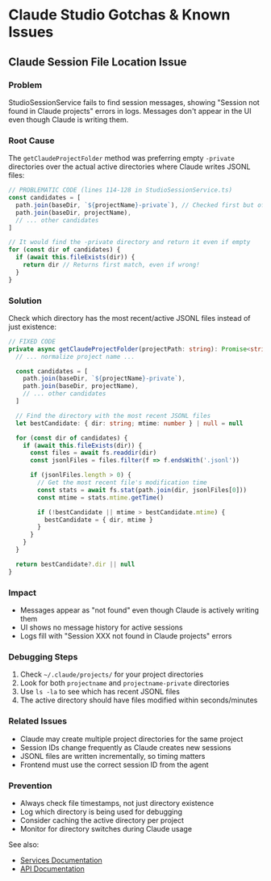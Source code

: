 # Claude Studio Gotchas & Known Issues

## Claude Session File Location Issue

### Problem

StudioSessionService fails to find session messages, showing "Session not found in Claude projects" errors in logs. Messages don't appear in the UI even though Claude is writing them.

### Root Cause

The `getClaudeProjectFolder` method was preferring empty `-private` directories over the actual active directories where Claude writes JSONL files:

```typescript
// PROBLEMATIC CODE (lines 114-128 in StudioSessionService.ts)
const candidates = [
  path.join(baseDir, `${projectName}-private`), // Checked first but often empty!
  path.join(baseDir, projectName),
  // ... other candidates
]

// It would find the -private directory and return it even if empty
for (const dir of candidates) {
  if (await this.fileExists(dir)) {
    return dir // Returns first match, even if wrong!
  }
}
```

### Solution

Check which directory has the most recent/active JSONL files instead of just existence:

```typescript
// FIXED CODE
private async getClaudeProjectFolder(projectPath: string): Promise<string | null> {
  // ... normalize project name ...

  const candidates = [
    path.join(baseDir, `${projectName}-private`),
    path.join(baseDir, projectName),
    // ... other candidates
  ]

  // Find the directory with the most recent JSONL files
  let bestCandidate: { dir: string; mtime: number } | null = null

  for (const dir of candidates) {
    if (await this.fileExists(dir)) {
      const files = await fs.readdir(dir)
      const jsonlFiles = files.filter(f => f.endsWith('.jsonl'))

      if (jsonlFiles.length > 0) {
        // Get the most recent file's modification time
        const stats = await fs.stat(path.join(dir, jsonlFiles[0]))
        const mtime = stats.mtime.getTime()

        if (!bestCandidate || mtime > bestCandidate.mtime) {
          bestCandidate = { dir, mtime }
        }
      }
    }
  }

  return bestCandidate?.dir || null
}
```

### Impact

- Messages appear as "not found" even though Claude is actively writing them
- UI shows no message history for active sessions
- Logs fill with "Session XXX not found in Claude projects" errors

### Debugging Steps

1. Check `~/.claude/projects/` for your project directories
2. Look for both `projectname` and `projectname-private` directories
3. Use `ls -la` to see which has recent JSONL files
4. The active directory should have files modified within seconds/minutes

### Related Issues

- Claude may create multiple project directories for the same project
- Session IDs change frequently as Claude creates new sessions
- JSONL files are written incrementally, so timing matters
- Frontend must use the correct session ID from the agent

### Prevention

- Always check file timestamps, not just directory existence
- Log which directory is being used for debugging
- Consider caching the active directory per project
- Monitor for directory switches during Claude usage

See also:

- [Services Documentation](./services.md#studiosessionservice)
- [API Documentation](./apis.md#studio-session-messages-api)
